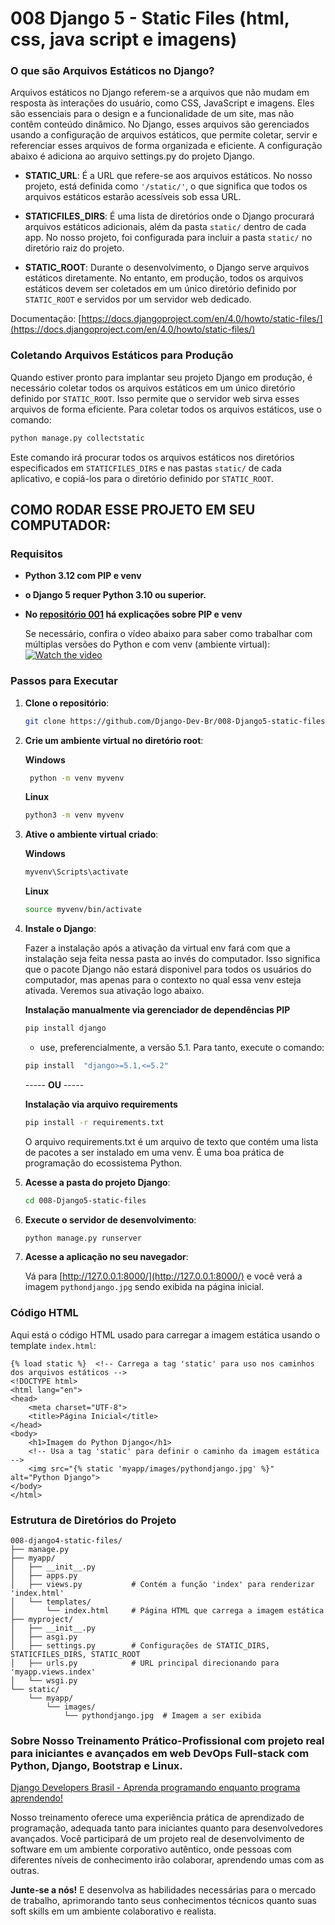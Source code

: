 
# 008 Django 5 - Static Files (html, css, java script e imagens)

### O que são Arquivos Estáticos no Django?

Arquivos estáticos no Django referem-se a arquivos que não mudam em resposta às interações do usuário, como CSS, JavaScript e imagens. Eles são essenciais para o design e a funcionalidade de um site, mas não contêm conteúdo dinâmico. No Django, esses arquivos são gerenciados usando a configuração de arquivos estáticos, que permite coletar, servir e referenciar esses arquivos de forma organizada e eficiente. A configuração abaixo é adiciona ao arquivo settings.py do projeto Django.

- **STATIC_URL**: É a URL que refere-se aos arquivos estáticos. No nosso projeto, está definida como `'/static/'`, o que significa que todos os arquivos estáticos estarão acessíveis sob essa URL.

- **STATICFILES_DIRS**: É uma lista de diretórios onde o Django procurará arquivos estáticos adicionais, além da pasta `static/` dentro de cada app. No nosso projeto, foi configurada para incluir a pasta `static/` no diretório raiz do projeto.

- **STATIC_ROOT**: Durante o desenvolvimento, o Django serve arquivos estáticos diretamente. No entanto, em produção, todos os arquivos estáticos devem ser coletados em um único diretório definido por `STATIC_ROOT` e servidos por um servidor web dedicado.

Documentação: [https://docs.djangoproject.com/en/4.0/howto/static-files/](https://docs.djangoproject.com/en/4.0/howto/static-files/)

### Coletando Arquivos Estáticos para Produção

Quando estiver pronto para implantar seu projeto Django em produção, é necessário coletar todos os arquivos estáticos em um único diretório definido por `STATIC_ROOT`. Isso permite que o servidor web sirva esses arquivos de forma eficiente. Para coletar todos os arquivos estáticos, use o comando:

```bash
python manage.py collectstatic
```
Este comando irá procurar todos os arquivos estáticos nos diretórios especificados em `STATICFILES_DIRS` e nas pastas `static/` de cada aplicativo, e copiá-los para o diretório definido por `STATIC_ROOT`.

## COMO RODAR ESSE PROJETO EM SEU COMPUTADOR:

### Requisitos

- **Python 3.12 com PIP e venv**
- **o Django 5 requer Python 3.10 ou superior.**

- **No [repositório 001](https://github.com/Django-Dev-Br/001-django4-basic-project) há explicações sobre PIP e venv**

  Se necessário, confira o vídeo abaixo para saber como trabalhar com múltiplas versões do Python e com venv (ambiente virtual):
 [![Watch the video](https://img.youtube.com/vi/eetDeQrv0Rs/0.jpg)](https://youtu.be/eetDeQrv0Rs)

### Passos para Executar

1. **Clone o repositório**:
   
    ```bash
    git clone https://github.com/Django-Dev-Br/008-Django5-static-files.git
    ```

3. **Crie  um ambiente virtual no diretório root**:

   **Windows**
    ```bash
     python -m venv myvenv 
    ```
      **Linux**
     ```bash
     python3 -m venv myvenv  
    ```

4. **Ative o ambiente virtual criado**:

   **Windows**
    ```bash
    myvenv\Scripts\activate  
    ```

     **Linux**
    ```bash
    source myvenv/bin/activate  
    ```

5. **Instale o Django**:

   Fazer a instalação após a ativação da virtual env fará com que a instalação seja feita nessa pasta ao invés do computador. Isso significa que o pacote Django não estará disponivel para todos os usuários do computador, mas apenas para o contexto no qual essa venv esteja ativada. Veremos sua ativação logo abaixo.

    **Instalação manualmente via gerenciador de dependências PIP**
    ```bash
    pip install django
    ```
    - use, preferencialmente, a versão 5.1. Para tanto, execute o comando:

     ```bash
    pip install  "django>=5.1,<=5.2"
    ```

    ----- **OU** -----

    **Instalação via arquivo requirements**
    ```bash
    pip install -r requirements.txt
    ```
    O arquivo requirements.txt é um arquivo de texto que contém uma lista de pacotes a ser instalado em uma venv. É uma boa prática de programação do ecossistema Python.

6. **Acesse a pasta do projeto Django**:
   
    ```bash
    cd 008-Django5-static-files
    ```
    
8. **Execute o servidor de desenvolvimento**:
    ```bash
    python manage.py runserver
    ```

9. **Acesse a aplicação no seu navegador**:

   Vá para [http://127.0.0.1:8000/](http://127.0.0.1:8000/) e você verá a imagem `pythondjango.jpg` sendo exibida na página inicial.

### Código HTML 

Aqui está o código HTML usado para carregar a imagem estática usando o template `index.html`:

```
{% load static %}  <!-- Carrega a tag 'static' para uso nos caminhos dos arquivos estáticos -->
<!DOCTYPE html>
<html lang="en">
<head>
    <meta charset="UTF-8">
    <title>Página Inicial</title>
</head>
<body>
    <h1>Imagem do Python Django</h1>
    <!-- Usa a tag 'static' para definir o caminho da imagem estática -->
    <img src="{% static 'myapp/images/pythondjango.jpg' %}" alt="Python Django">
</body>
</html>

```

### Estrutura de Diretórios do Projeto

```
008-django4-static-files/
├── manage.py
├── myapp/
│   ├── __init__.py
│   ├── apps.py
│   ├── views.py           # Contém a função 'index' para renderizar 'index.html'
│   └── templates/
│       └── index.html     # Página HTML que carrega a imagem estática
├── myproject/
│   ├── __init__.py
│   ├── asgi.py
│   ├── settings.py        # Configurações de STATIC_DIRS, STATICFILES_DIRS, STATIC_ROOT
│   ├── urls.py            # URL principal direcionando para 'myapp.views.index'
│   └── wsgi.py
└── static/
    └── myapp/
        └── images/
            └── pythondjango.jpg  # Imagem a ser exibida
```

### Sobre Nosso Treinamento Prático-Profissional com projeto real para iniciantes e avançados em web DevOps Full-stack com Python, Django, Bootstrap e Linux.

[Django Developers Brasil - Aprenda programando enquanto programa aprendendo!](https://django.dev.br/)

Nosso treinamento oferece uma experiência prática de aprendizado de programação, adequada tanto para iniciantes quanto para desenvolvedores avançados. Você participará de um projeto real de desenvolvimento de software em um ambiente corporativo autêntico, onde pessoas com diferentes níveis de conhecimento irão colaborar, aprendendo umas com as outras.

**Junte-se a nós!** E desenvolva as habilidades necessárias para o mercado de trabalho, aprimorando tanto seus conhecimentos técnicos quanto suas soft skills em um ambiente colaborativo e realista.
